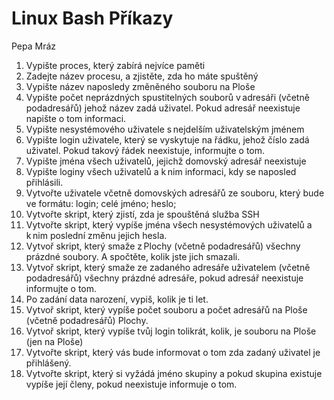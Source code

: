 # Linux Bash Příkazy
Pepa Mráz
1. Vypište proces, který zabírá nejvíce paměti 
2. Zadejte název procesu, a zjistěte, zda ho máte spuštěný 
3. Vypište název naposledy změněného souboru na Ploše 
4. Vypište počet neprázdných spustitelných souborů v adresáři (včetně podadresářů) jehož název zadá uživatel. Pokud adresář neexistuje napište o tom informaci. 
5. Vypište nesystémového uživatele s nejdelším uživatelským jménem 
6. Vypište login uživatele, který se vyskytuje na řádku, jehož číslo zadá uživatel. Pokud takový řádek neexistuje, informujte o tom. 
7. Vypište jména všech uživatelů, jejichž domovský adresář neexistuje 
8. Vypište loginy všech uživatelů a k nim informaci, kdy se naposled přihlásili. 
9. Vytvořte uživatele včetně domovských adresářů ze souboru, který bude ve formátu: login; celé jméno; heslo; 
10. Vytvořte skript, který zjistí, zda je spouštěná služba SSH 
11. Vytvořte skript, který vypíše jména všech nesystémových uživatelů a k nim poslední změnu jejich hesla. 
12. Vytvoř skript, který smaže z Plochy (včetně podadresářů) všechny prázdné soubory. A spočtěte, kolik jste jich smazali.  
13. Vytvoř skript, který smaže ze zadaného adresáře uživatelem (včetně podadresářů) všechny prázdné adresáře, pokud adresář neexistuje informujte o tom. 
14. Po zadání data narození, vypiš, kolik je ti let. 
15. Vytvoř skript, který vypíše počet souboru a počet adresářů na Ploše (včetně podadresářů) Plochy. 
16. Vytvoř skript, který vypíše tvůj login tolikrát, kolik, je souboru na Ploše (jen na Ploše) 
17. Vytvořte skript, který vás bude informovat o tom zda zadaný uživatel je přihlášený. 
18. Vytvořte skript, který si vyžádá jméno skupiny a pokud skupina existuje vypíše její členy, pokud neexistuje informuje o tom. 
